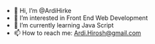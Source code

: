 - 👋 Hi, I’m @ArdiHirke
- 👀 I’m interested in Front End Web Development
- 🌱 I’m currently learning Java Script
- 📫 How to reach me: Ardi.Hirosh@gmail.com

<!---
ArdiHirke/ArdiHirke is a ✨ special ✨ repository because its `README.md` (this file) appears on your GitHub profile.
You can click the Preview link to take a look at your changes.
--->
